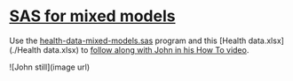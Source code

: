 # [SAS for mixed models](url)

Use the [health-data-mixed-models.sas](health-data-mixed-models.sas) program and this [Health data.xlsx](./Health data.xlsx) to [follow along with John in his How To video](url).

![John still](image url)


